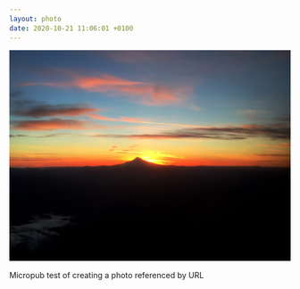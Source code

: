 ```yaml
---
layout: photo
date: 2020-10-21 11:06:01 +0100
---
```

![](/images/sunset.jpg)
  
Micropub test of creating a photo referenced by URL
